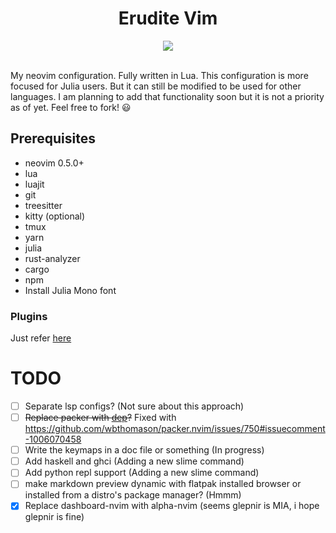 <div align="center"><h1> Erudite Vim </h1></div>
<div align="center"><img align="center" src="https://github.com/uncomfyhalomacro/erudite-vim/blob/main/screenshots/screenshot.png"></img></div><br/>



My neovim configuration. Fully written in Lua. This configuration is more focused for Julia users. But it can still be modified to be used for other languages. I am planning to add that functionality soon but it is not a priority as of yet. Feel free to fork! :smiley:

## Prerequisites

- neovim 0.5.0+
- lua
- luajit
- git
- treesitter
- kitty (optional)
- tmux
- yarn
- julia
- rust-analyzer
- cargo
- npm
- Install Julia Mono font

### Plugins

Just refer [here](https://github.com/uncomfyhalomacro/erudite-vim/blob/main/lua/plugins.lua)

# TODO

- [ ] Separate lsp configs? (Not sure about this approach)
- [ ] ~~Replace packer with [dep](https://github.com/chiyadev/dep)?~~ Fixed with https://github.com/wbthomason/packer.nvim/issues/750#issuecomment-1006070458
- [ ] Write the keymaps in a doc file or something (In progress)
- [ ] Add haskell and ghci (Adding a new slime command)
- [ ] Add python repl support (Adding a new slime command)
- [ ] make markdown preview dynamic with flatpak installed browser or installed from a distro's package manager? (Hmmm)
- [x] Replace dashboard-nvim with alpha-nvim (seems glepnir is MIA, i hope glepnir is fine)
